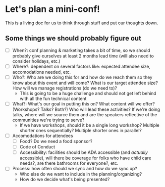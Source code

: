 # Let's plan a mini-conf!

This is a living doc for us to think through stuff and put our thoughts down.

## Some things we should probably figure out

- [ ] When?: conf planning & marketing takes a bit of time, so we should probably give ourselves at least 2 months lead time (will also need to consider holidays, etc.)
- [ ] Where?: dependent on several factors like: expected attendee size, accomodations needed, etc.
- [ ] Who?: Who are we doing this for and how do we reach them so they know about this event and will come? What is our target attendee size? How will we manage registrations (do we need to)?
  - This is going to be a huge challenge and should not get left behind with all the fun technical content
- [ ] What?: What's our goal in putting this on? What content will we offer? (Workshops? Talks? Both?) Who will lead these activities? If we're doing talks, where will we source them and are the speakers reflective of the communities we're trying to serve?
  - If we have workshops, should it be a single long workshop? Multiple shorter ones sequentially? Multiple shorter ones in parallel?
- [ ] Accomodations for attendees
  - [ ] Food? Do we need a food sponsor?
  - [ ] Code of Conduct
  - [ ] Accessibility: facilities should be ADA accessible (and _actually_ accessible), will there be coverage for folks who have child care needs?, are there bathrooms for everyone?, etc.
- [ ] Process: how often should we sync and how do we sync up?
  - Who else do we want to include in the planning/organizing?
  - How do we decide what's being presented?